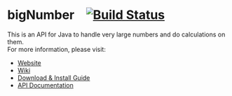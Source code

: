 bigNumber&nbsp;&nbsp;&nbsp;&nbsp;[![Build Status](https://travis-ci.org/Nishi-Inc/bigNumber.png)](https://travis-ci.org/Nishi-Inc/bigNumber)
=========

This is an API for Java to handle very large numbers and do calculations on them.<br/>For more information, please visit:<br/><ul><li><a href="http://nishi-inc.github.io/bigNumber">Website</a></li><li><a href="https://github.com/Nishi-Inc/bigNumber/wiki">Wiki</a></li><li><a href="https://github.com/Nishi-Inc/bigNumber/wiki/Download-and-Install-Guide">Download & Install Guide</a></li><li><a href="http://nishi-inc.github.io/bigNumber/API-Documentation">API Documentation</a></li></ul>
